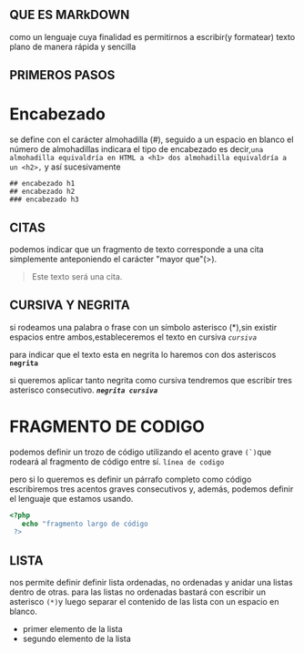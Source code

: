 
## QUE ES MARkDOWN
como un lenguaje cuya finalidad es permitirnos a escribir(y formatear) texto plano de manera rápida y sencilla
## PRIMEROS PASOS 
# Encabezado 
 se define con el carácter almohadilla (#), seguido a un espacio en blanco el número de almohadillas indicara el tipo de encabezado es decir,```una almohadilla equivaldría en HTML a <h1> dos almohadilla equivaldría a un <h2>,``` y así sucesivamente

```
## encabezado h1
## encabezado h2 
### encabezado h3
```
## CITAS 
podemos indicar que un fragmento de texto corresponde a una cita simplemente anteponiendo el carácter "mayor que"(>).
> Este texto será una cita.
> 
## CURSIVA Y NEGRITA 
si rodeamos una palabra o frase con un símbolo asterisco (*),sin existir espacios entre ambos,estableceremos el texto en cursiva 
 *`cursiva`*
 
para indicar que el texto esta en negrita lo haremos con dos asteriscos 
 **`negrita`** 
 
si queremos aplicar tanto negrita como cursiva tendremos que escribir tres asterisco consecutivo.
***`negrita cursiva`***

# FRAGMENTO DE CODIGO 
podemos definir un trozo de código utilizando el acento grave ``(`)``que rodeará al fragmento de código entre sí.
`línea de codigo`

pero si lo queremos es definir un párrafo completo como código escribiremos tres acentos graves consecutivos y, además, podemos definir el lenguaje que estamos usando.

```php
<?php
   echo "fragmento largo de código
 ?>
```
## LISTA
nos permite definir definir lista ordenadas, no ordenadas y anidar una listas dentro de otras. para las listas no ordenadas bastará con escribir un asterisco `(*)`y luego separar el contenido de las lista con un espacio en blanco.

* primer elemento de la lista
* segundo elemento de la lista




